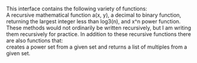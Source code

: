  This interface contains the following variety of functions:  <br />
 A recursive mathematical function a(x, y), a decimal to binary function, returning the largest integer less than log3(n), and x^n power function. <br />
 These methods would not ordinarily be written recursively, but I am writing them recursively for practice.
 In addition to these recursive functions there are also functions that: <br /> creates a power set from a given set and returns a list of multiples from a given set.

